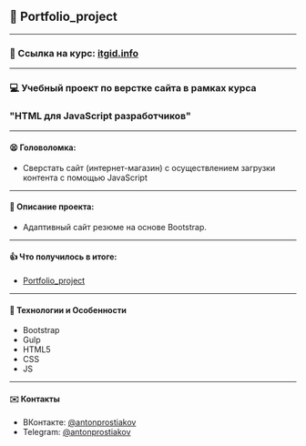 
## :pushpin: Portfolio_project
___
### :link: Ссылка на курс: [itgid.info](https://itgid.info/)

___
### :computer: Учебный проект по верстке сайта в рамках курса 
### "HTML для JavaScript разработчиков" 
___
#### :tired_face: Головоломка:

- Сверстать сайт (интернет-магазин) с осуществлением загрузки контента с помощью JavaScript
___
#### :memo: Описание проекта: 

- Адаптивный сайт резюме на основе Bootstrap. 
___ 

#### :thumbsup: Что получилось в итоге: 

- [Portfolio_project](https://tony7-the-human.github.io/Portfolio_project/)
___ 
#### :rocket: Технологии и Особенности
* Bootstrap
* Gulp 
* HTML5
* CSS 
* JS

___
#### :envelope: Контакты
* ВКонтакте: [@antonprostiakov](https://vk.com/tony7_the_human)
* Telegram: [@antonprostiakov](https://t.me/Tony7_The_Human)
